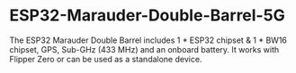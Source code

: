 # ESP32-Marauder-Double-Barrel-5G
The ESP32 Marauder Double Barrel includes 1 * ESP32 chipset &amp; 1 * BW16 chipset, GPS, Sub-GHz (433 MHz) and an onboard battery. It works with Flipper Zero or can be used as a standalone device.
